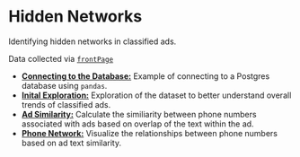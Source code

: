 # Hidden Networks
Identifying hidden networks in classified ads. 

Data collected via [`frontPage`](https://github.com/CurtLH/frontPage)

- [**Connecting to the Database:**](https://github.com/CurtLH/hidden_networks/blob/master/1_connecting_to_database_using_pandas.ipynb)
Example of connecting to a Postgres database using `pandas`.
- [**Inital Exploration:**](https://github.com/CurtLH/hidden_networks/blob/master/2_inital_exploration.ipynb)
Exploration of the dataset to better understand overall trends of classified ads.
- [**Ad Similarity:**](https://github.com/CurtLH/hidden_networks/blob/master/3_ad_similarity.ipynb)
Calculate the similiarity between phone numbers associated with ads based on overlap of the text within the ad.
- [**Phone Network:**](https://curtlh.github.io/hidden_networks/phone_network.html)
Visualize the relationships between phone numbers based on ad text similarity.
